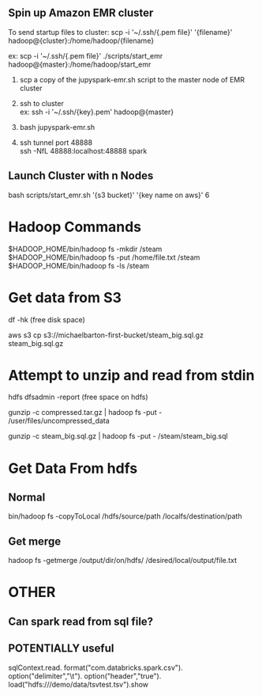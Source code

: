 ## Spin up Amazon EMR cluster

To send startup files to cluster:
scp -i '~/.ssh/{.pem file}' '{filename}' hadoop@{cluster}:/home/hadoop/{filename}

ex:
scp -i '~/.ssh/{.pem file}' ./scripts/start_emr hadoop@{master}:/home/hadoop/start_emr

1) scp a copy of the jupyspark-emr.sh script to the master node of EMR cluster  

2) ssh to cluster  
ex:
ssh -i '~/.ssh/{key}.pem' hadoop@{master}

3) bash jupyspark-emr.sh

4) ssh tunnel port 48888  
ssh -NfL 48888:localhost:48888 spark


## Launch Cluster with n Nodes
bash scripts/start_emr.sh '{s3 bucket}' '{key name on aws}' 6

# Hadoop Commands
$HADOOP_HOME/bin/hadoop fs -mkdir /steam
$HADOOP_HOME/bin/hadoop fs -put /home/file.txt /steam
$HADOOP_HOME/bin/hadoop fs -ls /steam

# Get data from S3
df -hk (free disk space)

aws s3 cp s3://michaelbarton-first-bucket/steam_big.sql.gz steam_big.sql.gz


# Attempt to unzip and read from stdin
hdfs dfsadmin -report (free space on hdfs)

gunzip -c compressed.tar.gz | hadoop fs -put - /user/files/uncompressed_data

gunzip -c steam_big.sql.gz | hadoop fs -put - /steam/steam_big.sql

# Get Data From hdfs
## Normal
bin/hadoop fs -copyToLocal /hdfs/source/path /localfs/destination/path

## Get merge
hadoop fs -getmerge /output/dir/on/hdfs/ /desired/local/output/file.txt


# OTHER
## Can spark read from sql file?

## POTENTIALLY useful
sqlContext.read.
  format("com.databricks.spark.csv").
  option("delimiter","\t").
  option("header","true").
  load("hdfs:///demo/data/tsvtest.tsv").show

